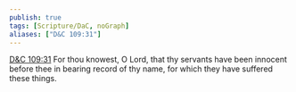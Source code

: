 ```yaml
---
publish: true
tags: [Scripture/DaC, noGraph]
aliases: ["D&C 109:31"]
---
```

[D&C 109:31](https://churchofjesuschrist.org/study/scriptures/dc-testament/dc/109?lang=eng&id=p31#p31) For thou knowest, O Lord, that thy servants have been innocent before thee in bearing record of thy name, for which they have suffered these things.
